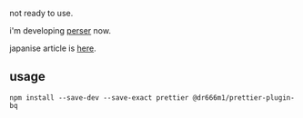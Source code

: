 not ready to use.

i'm developing [perser](https://github.com/dr666m1/project_bq2cst) now.

japanise article is [here](https://qiita.com/dr666m1/items/48af411bf02ca65662a1).

## usage

```
npm install --save-dev --save-exact prettier @dr666m1/prettier-plugin-bq
```
